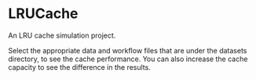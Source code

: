 LRUCache
========

An LRU cache simulation project.

Select the appropriate data and workflow files that are under the datasets directory, to see the cache performance.
You can also increase the cache capacity to see the difference in the results.
